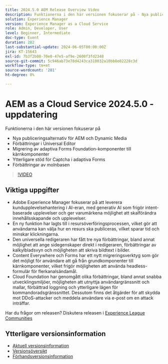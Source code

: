 ```yaml
---
title: 2024.5.0 AEM Release Overview Video
description: Funktionerna i den här versionen fokuserar på - Nya publiceringsalternativ för AEM & Dynamic Media Universal Editor Förbättrad migrering av adaptiva Forms Foundation-komponenter till ytterligare Core Components Stöd för Captcha i förbättringar av adaptiva Forms Cloud Foundation
solution: Experience Manager
version: Experience Manager as a Cloud Service
role: Admin, Developer, User
level: Beginner, Intermediate
doc-type: Event
duration: 282
last-substantial-update: 2024-06-05T00:00:00Z
jira: KT-15643
exl-id: 7b3f2b08-70e0-47e5-af9e-2600f3fd2348
source-git-commit: 5c946ab73e78d4243ca310032a10bb8e82228c3d
workflow-type: tm+mt
source-wordcount: '281'
ht-degree: 0%

---
```


# AEM as a Cloud Service 2024.5.0 - uppdatering

Funktionerna i den här versionen fokuserar på

* Nya publiceringsalternativ för AEM och Dynamic Media
* Förbättringar i Universal Editor
* Migrering av adaptiva Forms Foundation-komponenter till kärnkomponenter
* Ytterligare stöd för Captcha i adaptiva Forms
* Förbättringar av molnbasen

>[!VIDEO](https://video.tv.adobe.com/v/3429503/?learn=on)

## Viktiga uppgifter

* Adobe Experience Manager fokuserar på att leverera kundupplevelsehantering i AI-eran, med generativ AI som frigör intent-baserade upplevelser och ger varumärkena möjlighet att skalförändra innehållsskapande och upplevelser.
* En ny funktion har lagts till i resursöverföringsprocessen, vilket gör att användarna kan välja hur en resurs ska publiceras, vilket sparar tid och minskar klickningarna.
* Den universella redigeraren har fått tre nya förbättringar, bland annat möjlighet att ange sidegenskaper direkt i redigeraren, förbättringar av kalkylbladsvyn och möjligheten att skriva bildtext i bilder.
* Content Everywhere och Forms har ett nytt migreringsverktyg som gör det möjligt för användare att gå från grundkomponenter till kärnkomponenter, vilket frigör möjligheten att använda headless-formulär för flerkanalsändamål.
* Cloud Foundation har genomgått olika förbättringar, bland annat snabba utvecklingsmiljöer, möjligheten att utnyttja användargränssnitt och mallar, förbättrad loggning och ytterligare lägen för kommandoradsgränssnittet. Dessutom finns det åtgärder för att skydda mot DDoS-attacker och meddela användare via e-post om en attack inträffar.


Har du frågor om releasen?  Diskutera releasen i [Experience League Communities](https://adobe.ly/44Ofo8H)

## Ytterligare versionsinformation

* [Aktuell versionsinformation](https://experienceleague.adobe.com/docs/experience-manager-cloud-service/content/release-notes/home.html?lang=sv-SE)
* [Versionsöversikt](https://experienceleague.adobe.com/docs/experience-manager-release-information/aem-release-updates/update-releases-roadmap.html?lang=sv-SE)
* [Förhandsversionsinformation](https://experienceleague.adobe.com/docs/experience-manager-cloud-service/content/release-notes/prerelease.html?lang=sv-SE)
